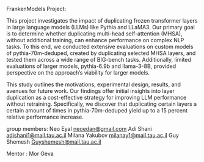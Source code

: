 FrankenModels Project:

This project investigates the impact of duplicating frozen transformer layers in large language models (LLMs) like Pythia and LLaMA3. Our primary goal is to determine whether duplicating multi-head self-attention (MHSA), without additional training, can enhance performance on complex NLP tasks. To this end, we conducted extensive evaluations on custom models of pythia-70m-deduped, created by duplicating selected MHSA layers, and tested them across a wide range of BIG-bench tasks. Additionally, limited evaluations of larger models, pythia-6.9b and llama-3-8B, provided perspective on the approach’s viability for larger models.

This study outlines the motivations, experimental design, results, and avenues for future work. Our findings offer initial insights into layer duplication as a cost-effective strategy for improving LLM performance without retraining. Specifically, we discover that duplicating certain layers a certain amount of times in pythia-70m-deduped yield up to a 15 percent relative performance increase.

group members:
Neo Eyal neoedan@gmail.com
Adi Shani adishani1@mail.tau.ac.il
Milana Yakubov milanay1@mail.tau.ac.il
Guy Shemesh Guyshemesh@mail.tau.ac.il

Mentor : Mor Geva
